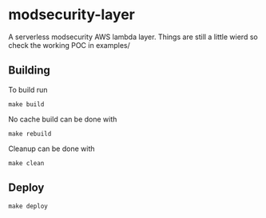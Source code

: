 # modsecurity-layer
A serverless modsecurity AWS lambda layer. Things are still a little wierd so check the working POC in examples/

## Building

To build run 

```
make build
```

No cache build can be done with 
```
make rebuild
```

Cleanup can be done with

```
make clean
```

## Deploy
```
make deploy
```